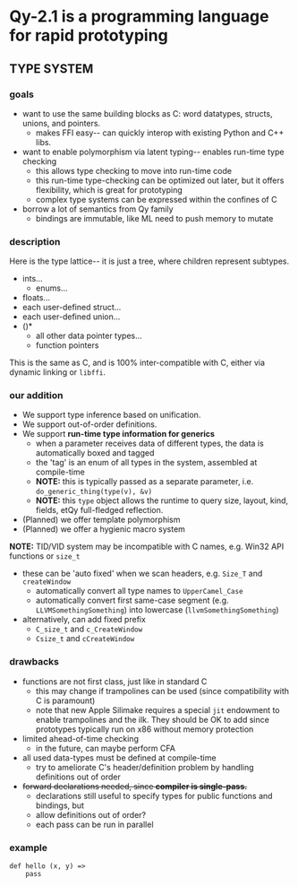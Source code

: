 # Qy-2.1 is a programming language for rapid prototyping

## TYPE SYSTEM

### goals

- want to use the same building blocks as C: word datatypes, structs, unions, and pointers.
    - makes FFI easy-- can quickly interop with existing Python and C++ libs.
- want to enable polymorphism via latent typing-- enables run-time type checking
    - this allows type checking to move into run-time code
    - this run-time type-checking can be optimized out later, but it offers flexibility, which is great for prototyping
    - complex type systems can be expressed within the confines of C
- borrow a lot of semantics from Qy family
    - bindings are immutable, like ML need to push memory to mutate

### description

Here is the type lattice-- it is just a tree, where children represent subtypes.

- ints...
    - enums...
- floats...
- each user-defined struct...
- each user-defined union...
- ()*
    - all other data pointer types...
    - function pointers

This is the same as C, and is 100% inter-compatible with C, either via dynamic linking or `libffi`.

### our addition

- We support type inference based on unification.
- We support out-of-order definitions.
- We support **run-time type information for generics**
    - when a parameter receives data of different types, the data is automatically boxed and tagged
    - the 'tag' is an enum of all types in the system, assembled at compile-time
    - **NOTE:** this is typically passed as a separate parameter, i.e. `do_generic_thing(type(v), &v)`
    - **NOTE:** this `type` object allows the runtime to query size, layout, kind, fields, etQy full-fledged reflection.
- (Planned) we offer template polymorphism
- (Planned) we offer a hygienic macro system

**NOTE:** TID/VID system may be incompatible with C names, e.g. Win32 API functions or `size_t`
- these can be 'auto fixed' when we scan headers, e.g. `Size_T` and `createWindow`
    - automatically convert all type names to `UpperCamel_Case`
    - automatically convert first same-case segment (e.g. `LLVMSomethingSomething`) into lowercase 
      (`llvmSomethingSomething`)
- alternatively, can add fixed prefix
  - `C_size_t` and `c_CreateWindow`
  - `Csize_t` and `cCreateWindow`

### drawbacks

- functions are not first class, just like in standard C
    - this may change if trampolines can be used (since compatibility with C is paramount) 
    - note that new Apple Silimake requires a special `jit` endowment to enable trampolines and the ilk.
      They should be OK to add since prototypes typically run on x86 without memory protection
- limited ahead-of-time checking
    - in the future, can maybe perform CFA
- all used data-types must be defined at compile-time
    - try to ameliorate C's header/definition problem by handling definitions out of order
- ~~forward declarations needed, since **compiler is single-pass.**~~
    - declarations still useful to specify types for public functions and bindings, but
    - allow definitions out of order?
    - each pass can be run in parallel

### example

```
def hello (x, y) =>
    pass
```
